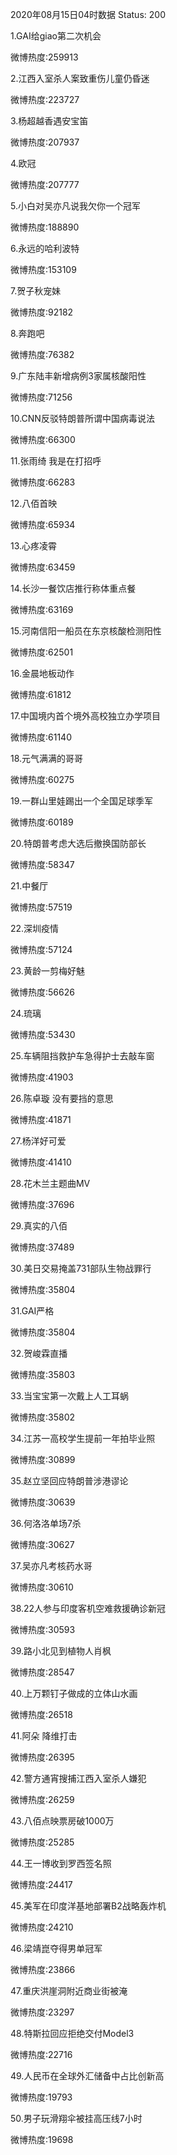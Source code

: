 2020年08月15日04时数据
Status: 200

1.GAI给giao第二次机会

微博热度:259913

2.江西入室杀人案致重伤儿童仍昏迷

微博热度:223727

3.杨超越香遇安宝笛

微博热度:207937

4.欧冠

微博热度:207777

5.小白对吴亦凡说我欠你一个冠军

微博热度:188890

6.永远的哈利波特

微博热度:153109

7.贺子秋宠妹

微博热度:92182

8.奔跑吧

微博热度:76382

9.广东陆丰新增病例3家属核酸阳性

微博热度:71256

10.CNN反驳特朗普所谓中国病毒说法

微博热度:66300

11.张雨绮 我是在打招呼

微博热度:66283

12.八佰首映

微博热度:65934

13.心疼凌霄

微博热度:63459

14.长沙一餐饮店推行称体重点餐

微博热度:63169

15.河南信阳一船员在东京核酸检测阳性

微博热度:62501

16.金晨地板动作

微博热度:61812

17.中国境内首个境外高校独立办学项目

微博热度:61140

18.元气满满的哥哥

微博热度:60275

19.一群山里娃踢出一个全国足球季军

微博热度:60189

20.特朗普考虑大选后撤换国防部长

微博热度:58347

21.中餐厅

微博热度:57519

22.深圳疫情

微博热度:57124

23.黄龄一剪梅好魅

微博热度:56626

24.琉璃

微博热度:53430

25.车辆阻挡救护车急得护士去敲车窗

微博热度:41903

26.陈卓璇 没有要挡的意思

微博热度:41871

27.杨洋好可爱

微博热度:41410

28.花木兰主题曲MV

微博热度:37696

29.真实的八佰

微博热度:37489

30.美日交易掩盖731部队生物战罪行

微博热度:35804

31.GAI严格

微博热度:35804

32.贺峻霖直播

微博热度:35803

33.当宝宝第一次戴上人工耳蜗

微博热度:35802

34.江苏一高校学生提前一年拍毕业照

微博热度:30899

35.赵立坚回应特朗普涉港谬论

微博热度:30639

36.何洛洛单场7杀

微博热度:30627

37.吴亦凡考核药水哥

微博热度:30610

38.22人参与印度客机空难救援确诊新冠

微博热度:30593

39.路小北见到植物人肖枫

微博热度:28547

40.上万颗钉子做成的立体山水画

微博热度:26518

41.阿朵 降维打击

微博热度:26395

42.警方通宵搜捕江西入室杀人嫌犯

微博热度:26259

43.八佰点映票房破1000万

微博热度:25285

44.王一博收到罗西签名照

微博热度:24417

45.美军在印度洋基地部署B2战略轰炸机

微博热度:24210

46.梁靖崑夺得男单冠军

微博热度:23866

47.重庆洪崖洞附近商业街被淹

微博热度:23297

48.特斯拉回应拒绝交付Model3

微博热度:22716

49.人民币在全球外汇储备中占比创新高

微博热度:19793

50.男子玩滑翔伞被挂高压线7小时

微博热度:19698


